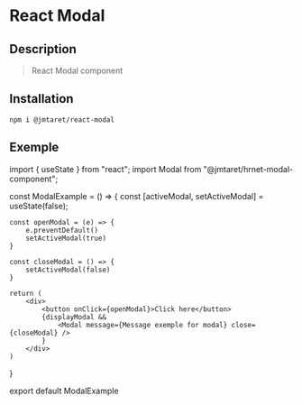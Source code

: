 # React Modal
## Description
> React Modal component

## Installation

`npm i @jmtaret/react-modal`

## Exemple

import { useState } from "react";
import Modal from "@jmtaret/hrnet-modal-component";

const ModalExample = () => {
    const [activeModal, setActiveModal] = useState(false);
    
    const openModal = (e) => {
        e.preventDefault()
        setActiveModal(true)
    }

    const closeModal = () => {
        setActiveModal(false)
    }

    return (
        <div>
            <button onClick={openModal}>Click here</button>
            {displayModal &&
                <Modal message={Message exemple for modal} close={closeModal} />
            }
        </div>
    )
}

export default ModalExample